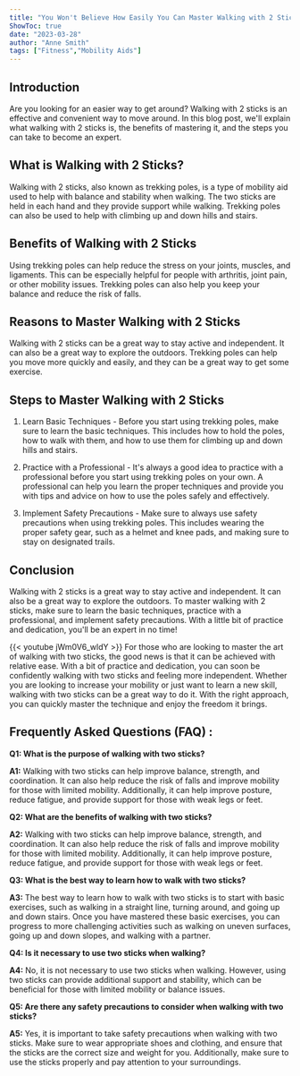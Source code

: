 ```yaml
---
title: "You Won't Believe How Easily You Can Master Walking with 2 Sticks!"
ShowToc: true 
date: "2023-03-28"
author: "Anne Smith" 
tags: ["Fitness","Mobility Aids"]
---
```

## Introduction 

Are you looking for an easier way to get around? Walking with 2 sticks is an effective and convenient way to move around. In this blog post, we'll explain what walking with 2 sticks is, the benefits of mastering it, and the steps you can take to become an expert.

## What is Walking with 2 Sticks? 

Walking with 2 sticks, also known as trekking poles, is a type of mobility aid used to help with balance and stability when walking. The two sticks are held in each hand and they provide support while walking. Trekking poles can also be used to help with climbing up and down hills and stairs.

## Benefits of Walking with 2 Sticks 

Using trekking poles can help reduce the stress on your joints, muscles, and ligaments. This can be especially helpful for people with arthritis, joint pain, or other mobility issues. Trekking poles can also help you keep your balance and reduce the risk of falls.

## Reasons to Master Walking with 2 Sticks 

Walking with 2 sticks can be a great way to stay active and independent. It can also be a great way to explore the outdoors. Trekking poles can help you move more quickly and easily, and they can be a great way to get some exercise.

## Steps to Master Walking with 2 Sticks 

1. Learn Basic Techniques - Before you start using trekking poles, make sure to learn the basic techniques. This includes how to hold the poles, how to walk with them, and how to use them for climbing up and down hills and stairs.

2. Practice with a Professional - It's always a good idea to practice with a professional before you start using trekking poles on your own. A professional can help you learn the proper techniques and provide you with tips and advice on how to use the poles safely and effectively.

3. Implement Safety Precautions - Make sure to always use safety precautions when using trekking poles. This includes wearing the proper safety gear, such as a helmet and knee pads, and making sure to stay on designated trails.

## Conclusion 

Walking with 2 sticks is a great way to stay active and independent. It can also be a great way to explore the outdoors. To master walking with 2 sticks, make sure to learn the basic techniques, practice with a professional, and implement safety precautions. With a little bit of practice and dedication, you'll be an expert in no time!

{{< youtube jWm0V6_wldY >}} 
For those who are looking to master the art of walking with two sticks, the good news is that it can be achieved with relative ease. With a bit of practice and dedication, you can soon be confidently walking with two sticks and feeling more independent. Whether you are looking to increase your mobility or just want to learn a new skill, walking with two sticks can be a great way to do it. With the right approach, you can quickly master the technique and enjoy the freedom it brings.

## Frequently Asked Questions (FAQ) :
**Q1: What is the purpose of walking with two sticks?**

**A1:** Walking with two sticks can help improve balance, strength, and coordination. It can also help reduce the risk of falls and improve mobility for those with limited mobility. Additionally, it can help improve posture, reduce fatigue, and provide support for those with weak legs or feet.

**Q2: What are the benefits of walking with two sticks?**

**A2:** Walking with two sticks can help improve balance, strength, and coordination. It can also help reduce the risk of falls and improve mobility for those with limited mobility. Additionally, it can help improve posture, reduce fatigue, and provide support for those with weak legs or feet.

**Q3: What is the best way to learn how to walk with two sticks?**

**A3:** The best way to learn how to walk with two sticks is to start with basic exercises, such as walking in a straight line, turning around, and going up and down stairs. Once you have mastered these basic exercises, you can progress to more challenging activities such as walking on uneven surfaces, going up and down slopes, and walking with a partner.

**Q4: Is it necessary to use two sticks when walking?**

**A4:** No, it is not necessary to use two sticks when walking. However, using two sticks can provide additional support and stability, which can be beneficial for those with limited mobility or balance issues.

**Q5: Are there any safety precautions to consider when walking with two sticks?**

**A5:** Yes, it is important to take safety precautions when walking with two sticks. Make sure to wear appropriate shoes and clothing, and ensure that the sticks are the correct size and weight for you. Additionally, make sure to use the sticks properly and pay attention to your surroundings.





